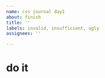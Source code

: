 ```yaml
---
name: css journal day1
about: finish
title: ''
labels: invalid, insufficient, ugly
assignees: ''

---
```


# do it
